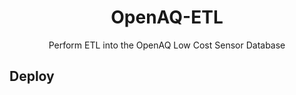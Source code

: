 <h1 align=center>OpenAQ-ETL</h1>

<p align=center>Perform ETL into the OpenAQ Low Cost Sensor Database</p>

## Deploy
